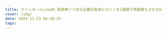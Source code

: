 ```yaml
---
title: クリッカー×Live2D 高飛車ツリ目な正義の変身ヒロインを1週間で快楽堕ちさせるSLG
cover: /img/
date: 2024-11-23 04:38:25
tags:
---
```

